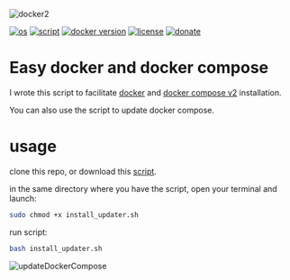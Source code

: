 ![docker2](https://user-images.githubusercontent.com/68069659/184501656-9079ee44-37bf-4ad2-af34-03f192fe94b1.gif)

[![os](https://img.shields.io/badge/os-linux-red)](https://www.linux.org/)
[![script](https://img.shields.io/badge/script-bash-orange)](https://www.gnu.org/software/bash/)
[![docker version](https://img.shields.io/badge/docker%20version-20.10-brightgreen)](https://www.docker.com/)
[![license](https://img.shields.io/badge/license-Apache--2.0-yellowgreen)](https://apache.org/licenses/LICENSE-2.0)
[![donate](https://img.shields.io/badge/donate-wango-blue)](https://www.wango.org/donate.aspx)


# Easy docker and docker compose

I wrote this script to facilitate [docker](https://www.docker.com/) and [docker compose v2](https://docs.docker.com/compose/cli-command/) installation.

You can also use the script to update docker compose.

# usage

clone this repo, or download this [script](https://github.com/william89731/easy-docker/blob/main/install_updater.sh).

in the same directory where you have the script, open your terminal and launch:
```bash
sudo chmod +x install_updater.sh
```
run script:

```bash
bash install_updater.sh
```
![updateDockerCompose](https://user-images.githubusercontent.com/68069659/185078696-52d06033-c3a6-4c0c-b98a-0c89c10d7055.gif)
